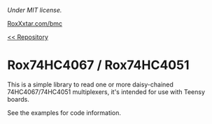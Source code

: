 *Under MIT license.*

[RoxXxtar.com/bmc](https://www.roxxxtar.com/bmc)

[<< Repository](../README.md)

# Rox74HC4067 / Rox74HC4051

This is a simple library to read one or more daisy-chained 74HC4067/74HC4051 multiplexers,
it's intended for use with Teensy boards.

See the examples for code information.
